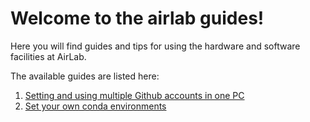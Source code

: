 # Welcome to the airlab guides!

Here you will find guides and tips for using the hardware and software facilities at AirLab.

The available guides are listed here:

1. [Setting and using multiple Github accounts in one PC](https://github.com/open-airlab/airlab_guides/blob/main/multiple_github_accounts.md)
2. [Set your own conda environments](https://github.com/open-airlab/airlab_guides/blob/main/use_your_python_conda_environment.md) 
